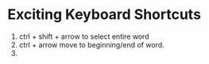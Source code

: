 # Exciting Keyboard Shortcuts
1. ctrl + shift + arrow to select entire word
2. ctrl + arrow move to beginning/end of word.
3. 
